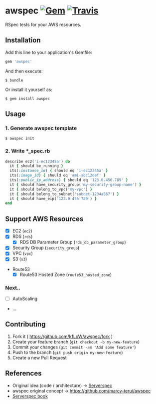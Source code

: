 # awspec [![Gem](https://img.shields.io/gem/v/awspec.svg)](https://rubygems.org/gems/awspec) [![Travis](https://img.shields.io/travis/k1LoW/awspec.svg)](https://travis-ci.org/k1LoW/awspec)

RSpec tests for your AWS resources.

## Installation

Add this line to your application's Gemfile:

```ruby
gem 'awspec'
```

And then execute:

    $ bundle

Or install it yourself as:

    $ gem install awspec

## Usage

### 1. Generate awspec template

    $ awspec init

### 2. Write *_spec.rb

```ruby
describe ec2('i-ec12345a') do
  it { should be_running }
  its(:instance_id) { should eq 'i-ec12345a' }
  its(:image_id) { should eq 'ami-abc12def' }
  its(:public_ip_address) { should eq '123.0.456.789' }
  it { should have_security_group('my-security-group-name') }
  it { should belong_to_vpc('my-vpc') }
  it { should belong_to_subnet('subnet-1234a567') }
  it { should have_eip('123.0.456.789') }
end
```

## Support AWS Resources

- [X] EC2 (`ec2`)
- [X] RDS (`rds`)
    - [X] RDS DB Parameter Group  (`rds_db_parameter_group`)
- [X] Security Group (`security_group`)
- [X] VPC (`vpc`)
- [X] S3 (`s3`)
- Route53
    - [X] Route53 Hosted Zone (`route53_hosted_zone`)

### Next..

- [ ] AutoScaling
- ...

## Contributing

1. Fork it ( https://github.com/k1LoW/awspec/fork )
2. Create your feature branch (`git checkout -b my-new-feature`)
3. Commit your changes (`git commit -am 'Add some feature'`)
4. Push to the branch (`git push origin my-new-feature`)
5. Create a new Pull Request

## References

- Original idea (code / architecture) -> [Serverspec](https://github.com/serverspec/serverspec)
- awspec original concept -> https://github.com/marcy-terui/awspec
- [Serverspec book](http://www.oreilly.co.jp/books/9784873117096/)
